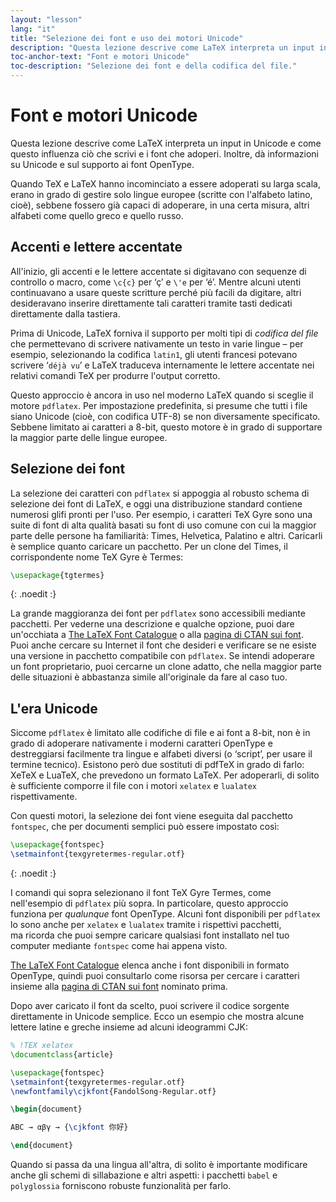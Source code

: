 ```yaml
---
layout: "lesson"
lang: "it"
title: "Selezione dei font e uso dei motori Unicode"
description: "Questa lezione descrive come LaTeX interpreta un input in Unicode e come questo influenza ciò che scrivi e i font che adoperi. Inoltre, dà informazioni su Unicode e sul supporto ai font OpenType."
toc-anchor-text: "Font e motori Unicode"
toc-description: "Selezione dei font e della codifica del file."
---
```


# Font e motori Unicode

<span
  class="summary">Questa lezione descrive come LaTeX interpreta un input in Unicode e come questo influenza ciò che scrivi e i font che adoperi. Inoltre, dà informazioni su Unicode e sul supporto ai font OpenType.</span>

Quando TeX e LaTeX hanno incominciato a essere 
adoperati su larga scala, erano in grado di gestire 
solo lingue europee (scritte con l'alfabeto
latino, cioè), sebbene fossero già capaci di adoperare, 
in una certa misura, altri alfabeti come quello greco 
e quello russo.

## Accenti e lettere accentate

All'inizio, gli accenti e le lettere accentate 
si digitavano con sequenze di controllo o macro, 
come `\c{c}` per ‘ç’ e `\'e` per ‘é’.
Mentre alcuni utenti continuavano a usare queste 
scritture perché più facili da digitare, altri 
desideravano inserire direttamente tali caratteri
tramite tasti dedicati direttamente dalla tastiera.

Prima di Unicode, LaTeX forniva il supporto per 
molti tipi di *codifica del file* che permettevano 
di scrivere nativamente un testo in varie lingue 
– per esempio, selezionando la codifica `latin1`, 
gli utenti francesi potevano scrivere ‘`déjà vu`’ 
e LaTeX traduceva internamente le lettere accentate 
nei relativi comandi TeX per produrre l'output corretto.

Questo approccio è ancora in uso nel moderno LaTeX 
quando si sceglie il motore `pdflatex`. 
Per impostazione predefinita, si presume che 
tutti i file siano Unicode (cioè, con codifica UTF-8) 
se non diversamente specificato. 
Sebbene limitato ai caratteri a 8-bit, questo motore
è in grado di supportare la maggior parte delle lingue 
europee.

## Selezione dei font

La selezione dei caratteri con `pdflatex` 
si appoggia al robusto schema di selezione 
dei font di LaTeX, e oggi una distribuzione 
standard contiene numerosi glifi pronti per 
l'uso. 
Per esempio, i caratteri TeX Gyre sono una 
suite di font di alta qualità basati su 
font di uso comune con cui la maggior parte 
delle persone ha familiarità: Times, Helvetica, 
Palatino e altri. 
Caricarli è semplice quanto caricare un pacchetto. 
Per un clone del Times, il corrispondente
nome TeX Gyre è Termes:

```latex
\usepackage{tgtermes}
```
{: .noedit :}

La grande maggioranza dei font per `pdflatex` sono 
accessibili mediante pacchetti. 
Per vederne una descrizione e qualche opzione,
puoi dare un'occhiata a
[The LaTeX Font Catalogue](https://www.tug.org/FontCatalogue/) 
o alla
[pagina di CTAN sui font](https://www.ctan.org/topic/font).  
Puoi anche cercare su Internet il font che desideri 
e verificare se ne esiste una versione in pacchetto 
compatibile con `pdflatex`. 
Se intendi adoperare un font proprietario, puoi cercarne 
un clone adatto, che nella maggior parte delle situazioni 
è abbastanza simile all'originale da fare al caso tuo.

## L'era Unicode

Siccome `pdflatex` è limitato alle codifiche 
di file e ai font a 8-bit, non è in grado di 
adoperare nativamente i moderni caratteri 
OpenType e destreggiarsi facilmente tra lingue
e alfabeti diversi (o ‘script’, per usare 
il termine tecnico). 
Esistono però due sostituti di pdfTeX in 
grado di farlo: XeTeX e LuaTeX, che 
prevedono un formato LaTeX.
Per adoperarli, di solito è sufficiente 
comporre il file con i motori 
`xelatex` e `lualatex` rispettivamente.

Con questi motori, la selezione dei font 
viene eseguita dal pacchetto `fontspec`, 
che per documenti semplici può essere
impostato così:
```latex
\usepackage{fontspec}
\setmainfont{texgyretermes-regular.otf}
```
{: .noedit :}

I comandi qui sopra selezionano il font 
TeX Gyre Termes, come nell'esempio di 
`pdflatex` più sopra. 
In particolare, questo approccio funziona 
per *qualunque* font OpenType. 
Alcuni font disponibili per `pdflatex` 
lo sono anche per `xelatex` e `lualatex` 
tramite i rispettivi pacchetti,  
ma ricorda che puoi sempre caricare 
qualsiasi font installato nel tuo
computer mediante `fontspec` 
come hai appena visto.

[The LaTeX Font Catalogue](https://www.tug.org/FontCatalogue/) 
elenca anche i font disponibili in 
formato OpenType, quindi puoi consultarlo
come risorsa per cercare i caratteri insieme alla 
[pagina di CTAN sui font](https://www.ctan.org/topic/font) 
nominato prima.

Dopo aver caricato il font da scelto, 
puoi scrivere il codice sorgente 
direttamente in Unicode semplice.
Ecco un esempio che mostra alcune 
lettere latine e greche insieme ad 
alcuni ideogrammi CJK:

```latex
% !TEX xelatex
\documentclass{article}

\usepackage{fontspec}
\setmainfont{texgyretermes-regular.otf}
\newfontfamily\cjkfont{FandolSong-Regular.otf}

\begin{document}

ABC → αβγ → {\cjkfont 你好}

\end{document}
```

<p 
  class="hint">Quando si passa da una lingua all'altra, di solito è importante modificare anche gli schemi di sillabazione e altri aspetti: i pacchetti <code>babel</code> e <code>polyglossia</code> 
  forniscono robuste funzionalità per farlo.</p>
